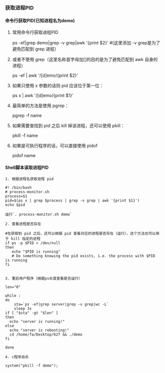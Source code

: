 ### 获取进程PID

#### 命令行获取PID(已知进程名为demo)

1. 常用命令行获取进程PID

    ps -ef|grep demo|grep -v grep|awk '{print $2}' #(这里添加 -v grep是为了避免匹配到 grep 进程）

2. 或者不使用 grep（这里名称首字母加[]的目的是为了避免匹配到 awk 自身的进程）

    ps -ef | awk '/[d]emo/{print $2}'

3. 如果只使用 x 参数的话则 pid 应该位于第一位：

	ps x | awk '/[d]emo/{print $1}'

4. 最简单的方法是使用 pgrep：

	pgrep -f name

5. 如果需要查找到 pid 之后 kill 掉该进程，还可以使用 pkill：

	pkill -f name

6. 如果是可执行程序的话，可以直接使用 pidof

    pidof name

#### Shell脚本读取进程PID

	1. 根据进程名获取进程 pid

	#! /bin/bash
	# process-monitor.sh
	process=$1
	pid=$(ps x | grep $process | grep -v grep | awk '{print $1}')
	echo $pid

	运行`. process-monitor.sh demo`

	2. 查看进程是否存在
	
	#在获取到 pid 之后，还可以根据 pid 查看对应的进程是否存在（运行），这个方法也可以用于 kill 指定的进程
    if ps -p $PID > /dev/null
    then
       echo "$PID is running"
       # Do something knowing the pid exists, i.e. the process with $PID is running
    fi


	3. 重启用户程序（根据ps长度查看是否运行）
    
    len="0"
    
    while :
    do
    	sta=`ps -ef|grep server|grep -v grep|wc -L`
    	sleep 3s
    if [ "$sta" -gt "$len" ]
    then
      echo "server is running!" 
    else
      echo "server is rebooting!"
      cd /home/fa/Desktop/627 && ./demo
    fi
    
    done

	4. c程序自杀
	
	system("pkill -f demo");
